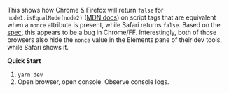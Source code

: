 This shows how Chrome & Firefox will return `false` for `node1.isEqualNode(node2)` ([MDN docs](https://developer.mozilla.org/en-US/docs/Web/API/Node/isEqualNode)) on script tags that are equivalent when a `nonce` attribute is present, while Safari returns `false`. Based on the [spec](https://dom.spec.whatwg.org/#concept-node-equals), this appears to be a bug in Chrome/FF. Interestingly, both of those browsers also hide the `nonce` value in the Elements pane of their dev tools, while Safari shows it.

**Quick Start**
1. `yarn dev`
2. Open browser, open console. Observe console logs.

